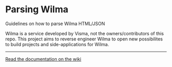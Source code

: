 # Parsing Wilma
Guidelines on how to parse Wilma HTML/JSON

Wilma is a service developed by Visma, not the owners/contributors of this repo. This project aims to reverse engineer Wilma to open new possibilites to build projects and side-applications for Wilma.

---

[Read the documentation on the wiki](https://github.com/OpenWilma/parsing/wiki)
